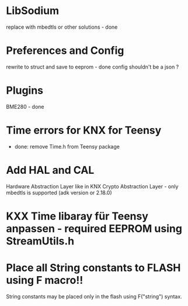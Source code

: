

# LibSodium
 replace with mbedtls or other solutions - done

# Preferences and Config 
rewrite to struct and save to eeprom - done
config shouldn't be a json ?

# Plugins
BME280 - done

# Time errors for KNX for Teensy
- done: remove Time.h from Teensy package

# Add HAL and CAL
Hardware Abstraction Layer like in KNX
Crypto Abstraction Layer - only mbedtls is supported (adk version or 2.18.0)

# KXX Time libaray für Teensy anpassen - required EEPROM using StreamUtils.h

# Place all String constants to FLASH using F macro!!
String constants may be placed only in the flash using F("string") syntax.